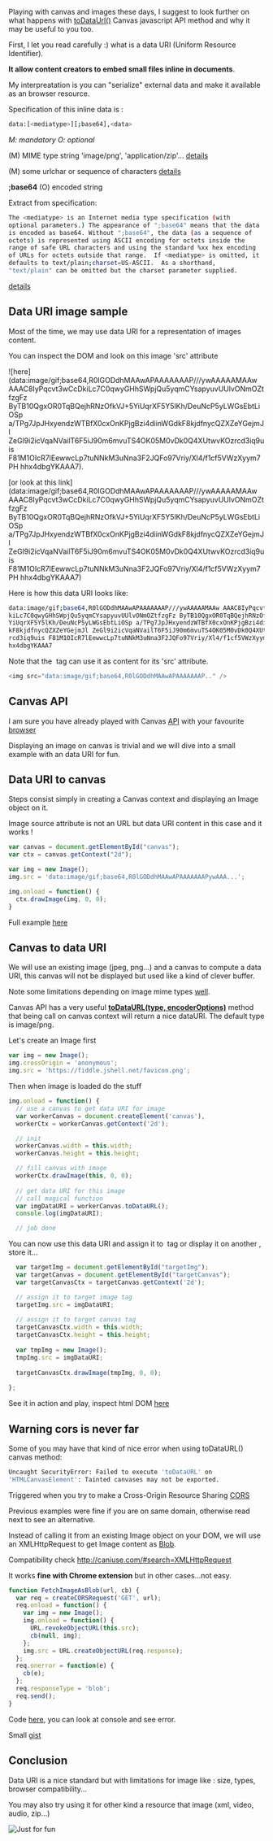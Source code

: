 Playing with canvas and images these days, I suggest to look further on what happens with [toDataUrl()](https://developer.mozilla.org/en-US/docs/Web/API/HTMLCanvasElement/toDataURL) Canvas javascript API method and why it may be useful to you too.

First, I let you read carefully :) what is a data URI (Uniform Resource Identifier).

**It allow content creators to embed small files inline in documents**. 

My interpreatation is you can "serialize" external data and make it available as an browser resource.

Specification of this inline data is :

```bash
data:[<mediatype>][;base64],<data>
```

*M: mandatory*
*O: optional*

**<mediatype>** (M) MIME type string 'image/png', 'application/zip'... [details](https://fr.wikipedia.org/wiki/Type_MIME)

**<data>** (M) some urlchar or sequence of characters [details](http://tools.ietf.org/html/rfc2396)

**;base64** (O) encoded string

Extract from specification:

```bash
The <mediatype> is an Internet media type specification (with
optional parameters.) The appearance of ";base64" means that the data
is encoded as base64. Without ";base64", the data (as a sequence of
octets) is represented using ASCII encoding for octets inside the
range of safe URL characters and using the standard %xx hex encoding
of URLs for octets outside that range.  If <mediatype> is omitted, it
defaults to text/plain;charset=US-ASCII.  As a shorthand,
"text/plain" can be omitted but the charset parameter supplied.
```

[details](http://tools.ietf.org/html/rfc2397)

## Data URI image sample

Most of the time, we may use data URI for a representation of images content.

You can inspect the DOM and look on this image 'src' attribute 

![here](data:image/gif;base64,R0lGODdhMAAwAPAAAAAAAP///ywAAAAAMAAw AAAC8IyPqcvt3wCcDkiLc7C0qwyGHhSWpjQu5yqmCYsapyuvUUlvONmOZtfzgFz ByTB10QgxOR0TqBQejhRNzOfkVJ+5YiUqrXF5Y5lKh/DeuNcP5yLWGsEbtLiOSp a/TPg7JpJHxyendzWTBfX0cxOnKPjgBzi4diinWGdkF8kjdfnycQZXZeYGejmJl ZeGl9i2icVqaNVailT6F5iJ90m6mvuTS4OK05M0vDk0Q4XUtwvKOzrcd3iq9uis F81M1OIcR7lEewwcLp7tuNNkM3uNna3F2JQFo97Vriy/Xl4/f1cf5VWzXyym7PH hhx4dbgYKAAA7).

[or look at this link](data:image/gif;base64,R0lGODdhMAAwAPAAAAAAAP///ywAAAAAMAAw AAAC8IyPqcvt3wCcDkiLc7C0qwyGHhSWpjQu5yqmCYsapyuvUUlvONmOZtfzgFz ByTB10QgxOR0TqBQejhRNzOfkVJ+5YiUqrXF5Y5lKh/DeuNcP5yLWGsEbtLiOSp a/TPg7JpJHxyendzWTBfX0cxOnKPjgBzi4diinWGdkF8kjdfnycQZXZeYGejmJl ZeGl9i2icVqaNVailT6F5iJ90m6mvuTS4OK05M0vDk0Q4XUtwvKOzrcd3iq9uis F81M1OIcR7lEewwcLp7tuNNkM3uNna3F2JQFo97Vriy/Xl4/f1cf5VWzXyym7PH hhx4dbgYKAAA7)

Here is how this data URI looks like:

```bash
data:image/gif;base64,R0lGODdhMAAwAPAAAAAAAP///ywAAAAAMAAw AAAC8IyPqcvt3wCcD
kiLc7C0qwyGHhSWpjQu5yqmCYsapyuvUUlvONmOZtfzgFz ByTB10QgxOR0TqBQejhRNzOfkVJ+5
YiUqrXF5Y5lKh/DeuNcP5yLWGsEbtLiOSp a/TPg7JpJHxyendzWTBfX0cxOnKPjgBzi4diinWGd
kF8kjdfnycQZXZeYGejmJl ZeGl9i2icVqaNVailT6F5iJ90m6mvuTS4OK05M0vDk0Q4XUtwvKOz
rcd3iq9uis F81M1OIcR7lEewwcLp7tuNNkM3uNna3F2JQFo97Vriy/Xl4/f1cf5VWzXyym7PH h
hx4dbgYKAAA7
```

Note that the <img> tag can use it as content for its 'src' attribute.

```javascript
<img src="data:image/gif;base64,R0lGODdhMAAwAPAAAAAAAP.." />
```

## Canvas API

I am sure you have already played with Canvas [API](https://developer.mozilla.org/en-US/docs/Web/API/Canvas_API) with your favourite [browser](https://www.google.fr/chrome/browser/desktop/)

Displaying an image on canvas is trivial and we will dive into a small example with an data URI for fun.

## Data URI to canvas

Steps consist simply in creating a Canvas context and displaying an Image object on it.

Image source attribute is not an URL but data URI content in this case and it works !

```javascript
var canvas = document.getElementById("canvas");
var ctx = canvas.getContext("2d");

var img = new Image();
img.src = 'data:image/gif;base64,R0lGODdhMAAwAPAAAAAAAPywAAA...';

img.onload = function() {
  ctx.drawImage(img, 0, 0);
}
```

Full example [here](https://jsfiddle.net/darul75/w6hdtp24/)

## Canvas to data URI

We will use an existing image (jpeg, png...) and a canvas to compute a data URI, this canvas will not be displayed but used like a kind of clever buffer.

Note some limitations depending on image mime types [well](http://kangax.github.io/jstests/toDataUrl_mime_type_test/).

Canvas API has a very useful [**toDataURL(type, encoderOptions)**](https://developer.mozilla.org/en-US/docs/Web/API/HTMLCanvasElement/toDataURL) method that being call on canvas context will return a nice dataURI. The default type is image/png.

Let's create an Image first

```javascript
var img = new Image();
img.crossOrigin = 'anonymous';
img.src = 'https://fiddle.jshell.net/favicon.png';
```

Then when image is loaded do the stuff

```javascript
img.onload = function() {
  // use a canvas to get data URI for image
  var workerCanvas = document.createElement('canvas'),
  workerCtx = workerCanvas.getContext('2d');

  // init
  workerCanvas.width = this.width;
  workerCanvas.height = this.height;

  // fill canvas with image  
  workerCtx.drawImage(this, 0, 0);
  
  // get data URI for this image
  // call magical function
  var imgDataURI = workerCanvas.toDataURL();
  console.log(imgDataURI);

  // job done
```

You can now use this data URI and assign it to <img> tag or display it on another <canvas>, store it...

```javascript  
  var targetImg = document.getElementById("targetImg");
  var targetCanvas = document.getElementById("targetCanvas");
  var targetCanvasCtx = targetCanvas.getContext('2d');

  // assign it to target image tag  
  targetImg.src = imgDataURI;
  
  // assign it to target canvas tag  
  targetCanvasCtx.width = this.width;
  targetCanvasCtx.height = this.height;
  
  var tmpImg = new Image();
  tmpImg.src = imgDataURI;
  
  targetCanvasCtx.drawImage(tmpImg, 0, 0);
  
};
```

See it in action and play, inspect html DOM [here](https://jsfiddle.net/darul75/cdb7cjtr/)

## Warning cors is never far

Some of you may have that kind of nice error when using toDataURL() canvas method:

```bash
Uncaught SecurityError: Failed to execute 'toDataURL' on 
'HTMLCanvasElement': Tainted canvases may not be exported.
```

Triggered when you try to make a Cross-Origin Resource Sharing [CORS](http://www.html5rocks.com/en/tutorials/cors/)

Previous examples were fine if you are on same domain, otherwise read next to see an alternative.

Instead of calling it from an existing Image object on your DOM, we will use an XMLHttpRequest to get Image content as [Blob](https://developer.mozilla.org/en-US/docs/Web/API/Blob/Blob).

Compatibility check http://caniuse.com/#search=XMLHttpRequest

It works **fine with Chrome extension** but in other cases...not easy.

```javascript
function FetchImageAsBlob(url, cb) {  
  var req = createCORSRequest('GET', url);
  req.onload = function() {
    var img = new Image();
    img.onload = function() {
      URL.revokeObjectURL(this.src);
      cb(null, img);
    };
    img.src = URL.createObjectURL(req.response);
  };
  req.onerror = function(e) {
    cb(e);
  };  
  req.responseType = 'blob';
  req.send();
}
```

Code [here](https://jsfiddle.net/darul75/3m6sdeo9/), you can look at console and see error.

Small [gist](https://gist.github.com/darul75/385332713a3c1ce9bf1d)

## Conclusion

Data URI is a nice standard but with limitations for image like : size, types, browser compatibility...

You may also try using it for other kind a resource that image (xml, video, audio, zip...)

![Just for fun](/images/posts/canvas.jpg)
